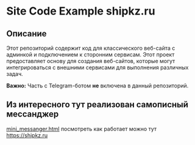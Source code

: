 # Site Code Example shipkz.ru

## Описание

Этот репозиторий содержит код для классического веб-сайта с админкой и подключением к сторонним сервисам.
Этот проект предоставляет основу для создания веб-сайтов, которые могут интегрироваться с внешними сервисами для выполнения различных задач.

**Важно:** Часть с Telegram-ботом **не** включена в данный репозиторий.

## Из интересного тут реализован самописный мессанджер 
[mini_messanger.html](app_front/templates/components/mini_messanger.html)
посмотреть как работает можно тут  https://shipkz.ru